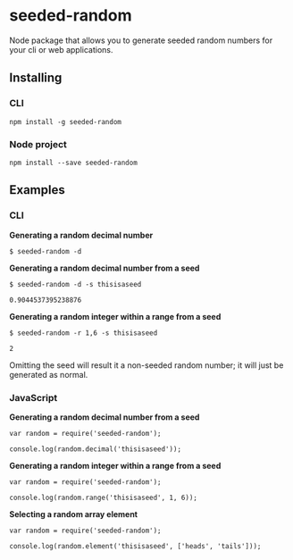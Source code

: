 # seeded-random

Node package that allows you to generate seeded random numbers for your cli or web applications.

## Installing

### CLI

`npm install -g seeded-random`

### Node project

`npm install --save seeded-random`

## Examples

### CLI

**Generating a random decimal number**

`$ seeded-random -d`

**Generating a random decimal number from a seed**

`$ seeded-random -d -s thisisaseed`

`0.9044537395238876`

**Generating a random integer within a range from a seed**

`$ seeded-random -r 1,6 -s thisisaseed`

`2`

Omitting the seed will result it a non-seeded random number; it will just be generated as normal.

### JavaScript

**Generating a random decimal number from a seed**

```
var random = require('seeded-random');

console.log(random.decimal('thisisaseed'));
```

**Generating a random integer within a range from a seed**

```
var random = require('seeded-random');

console.log(random.range('thisisaseed', 1, 6));
```

**Selecting a random array element**

```
var random = require('seeded-random');

console.log(random.element('thisisaseed', ['heads', 'tails']));
```
